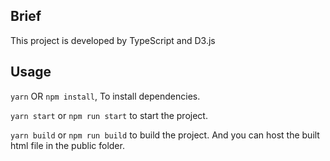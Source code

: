 ## Brief
This project is developed by TypeScript and D3.js

## Usage

`yarn` OR `npm install`, To install dependencies.

`yarn start` or `npm run start` to start the project.

`yarn build` or `npm run build` to build the project. And you can host the built html file in the public folder.
